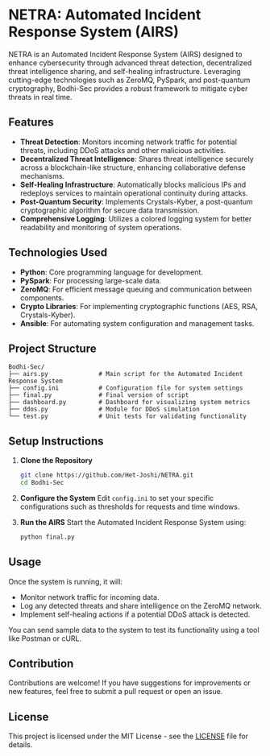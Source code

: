 # NETRA: Automated Incident Response System (AIRS)

NETRA is an Automated Incident Response System (AIRS) designed to enhance cybersecurity through advanced threat detection, decentralized threat intelligence sharing, and self-healing infrastructure. Leveraging cutting-edge technologies such as ZeroMQ, PySpark, and post-quantum cryptography, Bodhi-Sec provides a robust framework to mitigate cyber threats in real time.

## Features

- **Threat Detection**: Monitors incoming network traffic for potential threats, including DDoS attacks and other malicious activities.
- **Decentralized Threat Intelligence**: Shares threat intelligence securely across a blockchain-like structure, enhancing collaborative defense mechanisms.
- **Self-Healing Infrastructure**: Automatically blocks malicious IPs and redeploys services to maintain operational continuity during attacks.
- **Post-Quantum Security**: Implements Crystals-Kyber, a post-quantum cryptographic algorithm for secure data transmission.
- **Comprehensive Logging**: Utilizes a colored logging system for better readability and monitoring of system operations.

## Technologies Used

- **Python**: Core programming language for development.
- **PySpark**: For processing large-scale data.
- **ZeroMQ**: For efficient message queuing and communication between components.
- **Crypto Libraries**: For implementing cryptographic functions (AES, RSA, Crystals-Kyber).
- **Ansible**: For automating system configuration and management tasks.

## Project Structure

```
Bodhi-Sec/
├── airs.py              # Main script for the Automated Incident Response System
├── config.ini           # Configuration file for system settings
├── final.py             # Final version of script
├── dashboard.py         # Dashboard for visualizing system metrics
├── ddos.py              # Module for DDoS simulation
└── test.py              # Unit tests for validating functionality
```

## Setup Instructions

1. **Clone the Repository**

   ```bash
   git clone https://github.com/Het-Joshi/NETRA.git
   cd Bodhi-Sec
   ```

2. **Configure the System**
   Edit `config.ini` to set your specific configurations such as thresholds for requests and time windows.

3. **Run the AIRS**
   Start the Automated Incident Response System using:
   ```bash
   python final.py
   ```

## Usage

Once the system is running, it will:
- Monitor network traffic for incoming data.
- Log any detected threats and share intelligence on the ZeroMQ network.
- Implement self-healing actions if a potential DDoS attack is detected.

You can send sample data to the system to test its functionality using a tool like Postman or cURL.

## Contribution

Contributions are welcome! If you have suggestions for improvements or new features, feel free to submit a pull request or open an issue.

## License

This project is licensed under the MIT License - see the [LICENSE](LICENSE) file for details.
